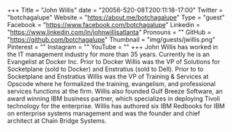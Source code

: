 +++
Title = "John Willis"
date = "20056-520-08T200:11:18-17:00"
Twitter = "botchagalupe"
Website = "https://about.me/botchagalupe"
Type = "guest"
Facebook = "https://www.facebook.com/botchagalupe"
Linkedin = "https://www.linkedin.com/in/johnwillisatlanta"
Pronouns = ""
GitHub = "https://github.com/botchagalupe"
Thumbnail = "img/guests/jwillis.png"
Pinterest = ""
Instagram = ""
YouTube = ""
+++
John Willis has worked in the IT management industry for more than 35 years. Currently he is an Evangelist at Docker Inc.   Prior to Docker Willis was the VP of Solutions for Socketplane (sold to Docker) and Enstratius (sold to Dell). Prior to to Socketplane and Enstratius Willis was the VP of Training &amp; Services at Opscode where he formalized the training, evangelism, and professional services functions at the firm. Willis also founded Gulf Breeze Software, an award winning IBM business partner, which specializes in deploying Tivoli technology for the enterprise. Willis has authored six IBM Redbooks for IBM on enterprise systems management and was the founder and chief architect at Chain Bridge Systems.
